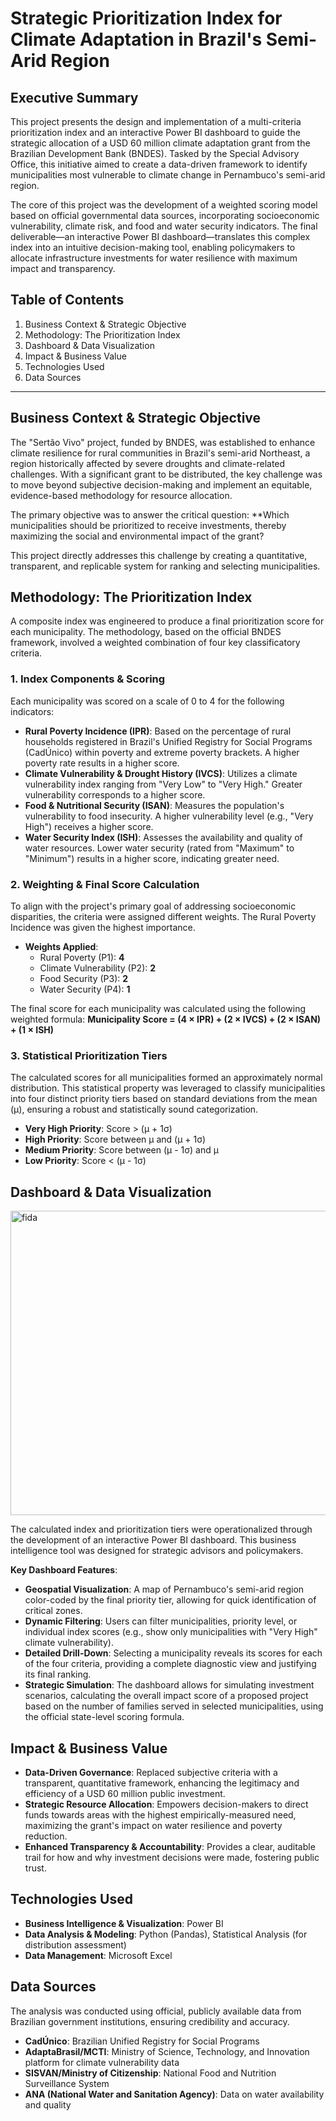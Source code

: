 
# **Strategic Prioritization Index for Climate Adaptation in Brazil's Semi-Arid Region**

## **Executive Summary**

This project presents the design and implementation of a multi-criteria prioritization index and an interactive Power BI dashboard to guide the strategic allocation of a USD 60 million climate adaptation grant from the Brazilian Development Bank (BNDES). Tasked by the Special Advisory Office, this initiative aimed to create a data-driven framework to identify municipalities most vulnerable to climate change in Pernambuco's semi-arid region.

The core of this project was the development of a weighted scoring model based on official governmental data sources, incorporating socioeconomic vulnerability, climate risk, and food and water security indicators. The final deliverable—an interactive Power BI dashboard—translates this complex index into an intuitive decision-making tool, enabling policymakers to allocate infrastructure investments for water resilience with maximum impact and transparency.

## **Table of Contents**

1.  Business Context & Strategic Objective
2.  Methodology: The Prioritization Index
3.  Dashboard & Data Visualization
4.  Impact & Business Value
5.  Technologies Used
6.  Data Sources

---

## **Business Context & Strategic Objective**

The "Sertão Vivo" project, funded by BNDES, was established to enhance climate resilience for rural communities in Brazil's semi-arid Northeast, a region historically affected by severe droughts and climate-related challenges. With a significant grant to be distributed, the key challenge was to move beyond subjective decision-making and implement an equitable, evidence-based methodology for resource allocation.

The primary objective was to answer the critical question: **Which municipalities should be prioritized to receive investments, thereby maximizing the social and environmental impact of the grant?

This project directly addresses this challenge by creating a quantitative, transparent, and replicable system for ranking and selecting municipalities.

## **Methodology: The Prioritization Index**

A composite index was engineered to produce a final prioritization score for each municipality. The methodology, based on the official BNDES framework, involved a weighted combination of four key classificatory criteria.

### 1. Index Components & Scoring
Each municipality was scored on a scale of 0 to 4 for the following indicators:

* **Rural Poverty Incidence (IPR)**: Based on the percentage of rural households registered in Brazil's Unified Registry for Social Programs (CadÚnico) within poverty and extreme poverty brackets. A higher poverty rate results in a higher score.
* **Climate Vulnerability & Drought History (IVCS)**: Utilizes a climate vulnerability index ranging from "Very Low" to "Very High." Greater vulnerability corresponds to a higher score.
* **Food & Nutritional Security (ISAN)**: Measures the population's vulnerability to food insecurity. A higher vulnerability level (e.g., "Very High") receives a higher score.
* **Water Security Index (ISH)**: Assesses the availability and quality of water resources. Lower water security (rated from "Maximum" to "Minimum") results in a higher score, indicating greater need.

### 2. Weighting & Final Score Calculation
To align with the project's primary goal of addressing socioeconomic disparities, the criteria were assigned different weights. The Rural Poverty Incidence was given the highest importance.

* **Weights Applied**:
    * Rural Poverty (P1): **4** 
    * Climate Vulnerability (P2): **2** 
    * Food Security (P3): **2** 
    * Water Security (P4): **1** 

The final score for each municipality was calculated using the following weighted formula:
**Municipality Score = (4 × IPR) + (2 × IVCS) + (2 × ISAN) + (1 × ISH)**

### 3. Statistical Prioritization Tiers
The calculated scores for all municipalities formed an approximately normal distribution. This statistical property was leveraged to classify municipalities into four distinct priority tiers based on standard deviations from the mean (μ), ensuring a robust and statistically sound categorization.
* **Very High Priority**: Score > (μ + 1σ)
* **High Priority**: Score between μ and (μ + 1σ)
* **Medium Priority**: Score between (μ - 1σ) and μ
* **Low Priority**: Score < (μ - 1σ)

## **Dashboard & Data Visualization**
<img width="935" height="487" alt="fida " src="https://github.com/user-attachments/assets/a8c191b6-59e3-43bc-ade2-311f1f731213" />

The calculated index and prioritization tiers were operationalized through the development of an interactive Power BI dashboard. This business intelligence tool was designed for strategic advisors and policymakers.

**Key Dashboard Features**:
* **Geospatial Visualization**: A map of Pernambuco's semi-arid region color-coded by the final priority tier, allowing for quick identification of critical zones.
* **Dynamic Filtering**: Users can filter municipalities, priority level, or individual index scores (e.g., show only municipalities with "Very High" climate vulnerability).
* **Detailed Drill-Down**: Selecting a municipality reveals its scores for each of the four criteria, providing a complete diagnostic view and justifying its final ranking.
* **Strategic Simulation**: The dashboard allows for simulating investment scenarios, calculating the overall impact score of a proposed project based on the number of families served in selected municipalities, using the official state-level scoring formula.

## **Impact & Business Value**

* **Data-Driven Governance**: Replaced subjective criteria with a transparent, quantitative framework, enhancing the legitimacy and efficiency of a USD 60 million public investment.
* **Strategic Resource Allocation**: Empowers decision-makers to direct funds towards areas with the highest empirically-measured need, maximizing the grant's impact on water resilience and poverty reduction.
* **Enhanced Transparency & Accountability**: Provides a clear, auditable trail for how and why investment decisions were made, fostering public trust.

## **Technologies Used**

* **Business Intelligence & Visualization**: Power BI
* **Data Analysis & Modeling**: Python (Pandas), Statistical Analysis (for distribution assessment)
* **Data Management**: Microsoft Excel

## **Data Sources**

The analysis was conducted using official, publicly available data from Brazilian government institutions, ensuring credibility and accuracy.

* **CadÚnico**: Brazilian Unified Registry for Social Programs 
* **AdaptaBrasil/MCTI**: Ministry of Science, Technology, and Innovation platform for climate vulnerability data
* **SISVAN/Ministry of Citizenship**: National Food and Nutrition Surveillance System 
* **ANA (National Water and Sanitation Agency)**: Data on water availability and quality
